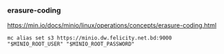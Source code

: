 
### erasure-coding
https://min.io/docs/minio/linux/operations/concepts/erasure-coding.html

```
mc alias set s3 https://minio.dw.felicity.net.bd:9000 "$MINIO_ROOT_USER" "$MINIO_ROOT_PASSWORD"
```
